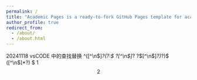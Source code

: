 ```yaml
---
permalink: /
title: "Academic Pages is a ready-to-fork GitHub Pages template for academic personal websites"
author_profile: true
redirect_from: 
  - /about/
  - /about.html
---
```

20241118 vsCODE 中的查找替换
^([^\n\$]*?(?:\$ ?[^\n\$]*? ?\$[^\n\$]*?)*?)\$ ([^\n\$]*?) \$
$1$$$2$$
